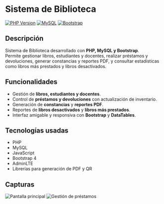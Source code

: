 # Sistema de Biblioteca

[![PHP Version](https://img.shields.io/badge/PHP-8.1-blue)]()
[![MySQL](https://img.shields.io/badge/MySQL-8-green)]()
[![Bootstrap](https://img.shields.io/badge/Bootstrap-4-purple)]()

## Descripción
Sistema de Biblioteca desarrollado con **PHP, MySQL y Bootstrap**.  
Permite gestionar libros, estudiantes y docentes, realizar préstamos y devoluciones, generar constancias y reportes PDF, y consultar estadísticas como libros más prestados y libros desactivados.

## Funcionalidades
- Gestión de **libros, estudiantes y docentes**.
- Control de **préstamos y devoluciones** con actualización de inventario.
- Generación de **constancias** y **reportes PDF**.
- Reportes de **libros desactivados** y **libros más prestados**.
- Interfaz amigable y responsiva con **Bootstrap** y **DataTables**.

## Tecnologías usadas
- PHP
- MySQL
- JavaScript
- Bootstrap 4
- AdminLTE
- Librerías para generación de PDF y QR

## Capturas
![Pantalla principal](img/biblioteca1.png)
![Gestión de préstamos](img/biblioteca2.png)
